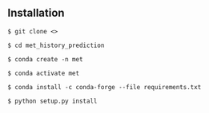 

## Installation

`$ git clone <>`

`$ cd met_history_prediction`

`$ conda create -n met`

`$ conda activate met`

`$ conda install -c conda-forge --file requirements.txt`

`$ python setup.py install`
